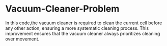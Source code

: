 # Vacuum-Cleaner-Problem
In this code,the vacuum cleaner is required to clean the current cell before any other action, ensuring a more systematic cleaning process. This improvement ensures that the vacuum cleaner always prioritizes cleaning over movement.
